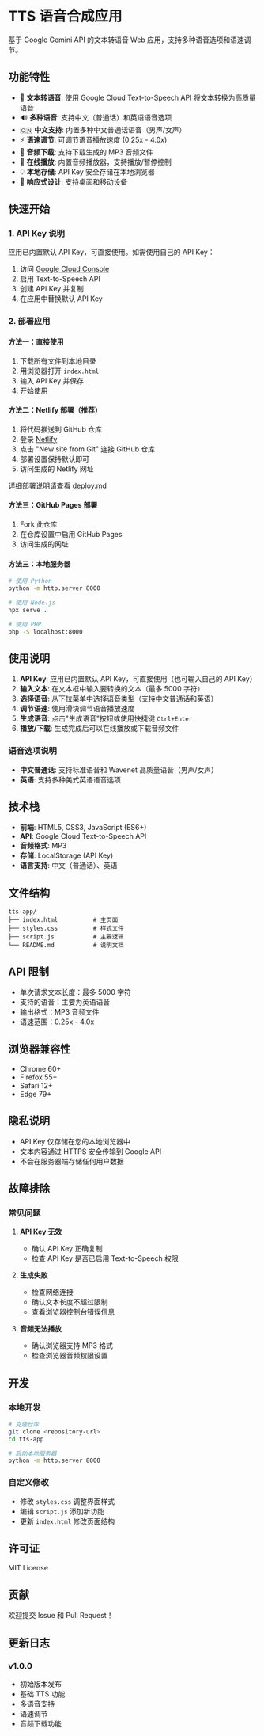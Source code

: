 # TTS 语音合成应用

基于 Google Gemini API 的文本转语音 Web 应用，支持多种语音选项和语速调节。

## 功能特性

- 🎤 **文本转语音**: 使用 Google Cloud Text-to-Speech API 将文本转换为高质量语音
- 🔊 **多种语音**: 支持中文（普通话）和英语语音选项
- 🇨🇳 **中文支持**: 内置多种中文普通话语音（男声/女声）
- ⚡ **语速调节**: 可调节语音播放速度 (0.25x - 4.0x)
- 💾 **音频下载**: 支持下载生成的 MP3 音频文件
- 🎵 **在线播放**: 内置音频播放器，支持播放/暂停控制
- 💡 **本地存储**: API Key 安全存储在本地浏览器
- 📱 **响应式设计**: 支持桌面和移动设备

## 快速开始

### 1. API Key 说明

应用已内置默认 API Key，可直接使用。如需使用自己的 API Key：

1. 访问 [Google Cloud Console](https://console.cloud.google.com/)
2. 启用 Text-to-Speech API
3. 创建 API Key 并复制
4. 在应用中替换默认 API Key

### 2. 部署应用

#### 方法一：直接使用
1. 下载所有文件到本地目录
2. 用浏览器打开 `index.html`
3. 输入 API Key 并保存
4. 开始使用

#### 方法二：Netlify 部署（推荐）
1. 将代码推送到 GitHub 仓库
2. 登录 [Netlify](https://netlify.com)
3. 点击 "New site from Git" 连接 GitHub 仓库
4. 部署设置保持默认即可
5. 访问生成的 Netlify 网址

详细部署说明请查看 [deploy.md](deploy.md)

#### 方法三：GitHub Pages 部署
1. Fork 此仓库
2. 在仓库设置中启用 GitHub Pages
3. 访问生成的网址

#### 方法三：本地服务器
```bash
# 使用 Python
python -m http.server 8000

# 使用 Node.js
npx serve .

# 使用 PHP
php -S localhost:8000
```

## 使用说明

1. **API Key**: 应用已内置默认 API Key，可直接使用（也可输入自己的 API Key）
2. **输入文本**: 在文本框中输入要转换的文本（最多 5000 字符）
3. **选择语音**: 从下拉菜单中选择语音类型（支持中文普通话和英语）
4. **调节语速**: 使用滑块调节语音播放速度
5. **生成语音**: 点击"生成语音"按钮或使用快捷键 `Ctrl+Enter`
6. **播放/下载**: 生成完成后可以在线播放或下载音频文件

### 语音选项说明
- **中文普通话**: 支持标准语音和 Wavenet 高质量语音（男声/女声）
- **英语**: 支持多种美式英语语音选项

## 技术栈

- **前端**: HTML5, CSS3, JavaScript (ES6+)
- **API**: Google Cloud Text-to-Speech API
- **音频格式**: MP3
- **存储**: LocalStorage (API Key)
- **语言支持**: 中文（普通话）、英语

## 文件结构

```
tts-app/
├── index.html          # 主页面
├── styles.css          # 样式文件
├── script.js           # 主要逻辑
└── README.md           # 说明文档
```

## API 限制

- 单次请求文本长度：最多 5000 字符
- 支持的语音：主要为英语语音
- 输出格式：MP3 音频文件
- 语速范围：0.25x - 4.0x

## 浏览器兼容性

- Chrome 60+
- Firefox 55+
- Safari 12+
- Edge 79+

## 隐私说明

- API Key 仅存储在您的本地浏览器中
- 文本内容通过 HTTPS 安全传输到 Google API
- 不会在服务器端存储任何用户数据

## 故障排除

### 常见问题

1. **API Key 无效**
   - 确认 API Key 正确复制
   - 检查 API Key 是否已启用 Text-to-Speech 权限

2. **生成失败**
   - 检查网络连接
   - 确认文本长度不超过限制
   - 查看浏览器控制台错误信息

3. **音频无法播放**
   - 确认浏览器支持 MP3 格式
   - 检查浏览器音频权限设置

## 开发

### 本地开发
```bash
# 克隆仓库
git clone <repository-url>
cd tts-app

# 启动本地服务器
python -m http.server 8000
```

### 自定义修改
- 修改 `styles.css` 调整界面样式
- 编辑 `script.js` 添加新功能
- 更新 `index.html` 修改页面结构

## 许可证

MIT License

## 贡献

欢迎提交 Issue 和 Pull Request！

## 更新日志

### v1.0.0
- 初始版本发布
- 基础 TTS 功能
- 多语音支持
- 语速调节
- 音频下载功能